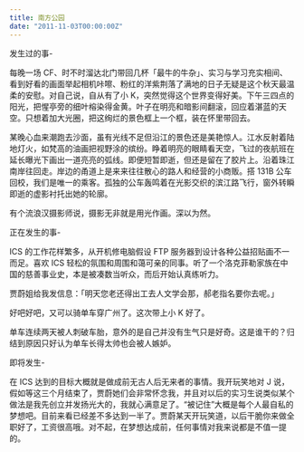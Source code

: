 ```yaml
---
title: 南方公园
date: "2011-11-03T00:00:00Z"
---
```


发生过的事-

每晚一场 CF、时不时溜达北门带回几杯「最牛的牛杂」、实习与学习充实相间、看到好看的画面举起相机咔嚓、粉红的洋紫荆落了满地的日子无疑是这个秋天最温柔的安慰。对自己说，自从有了小 K，突然觉得这个世界变得好美。下午三四点的阳光，把惺亭旁的细叶榕染得金黄。叶子在明亮和暗影间翻滚，回应着湛蓝的天空。只想着加大光圈，把这绚烂的景色框上一个框，装在怀里带回去。

某晚心血来潮跑去沙面，虽有光线不足但沿江的景色还是美艳惊人。江水反射着陆地灯火，如梵高的油画把视野涂的缤纷。睁着明亮的眼睛看天空，飞过的夜航班在延长曝光下画出一道亮亮的弧线。即便短暂即逝，但还是留在了胶片上。沿着珠江南岸往回走。岸边的甬道上是来来往往散心的路人和经营的小商贩。搭 131B 公车回校，我们是唯一的乘客。孤独的公车轰鸣着在光影交织的滨江路飞行，窗外转瞬即逝的虚影衬托出她的轮廓。

有个流浪汉摄影师说，摄影无非就是用光作画。深以为然。

正在发生的事-

ICS 的工作花样繁多，从开机修电脑假设 FTP 服务器到设计各种公益招贴画不一而足。喜欢 ICS 轻松的氛围和周围和蔼可亲的同事。听了一个洛克菲勒家族在中国的慈善事业史，本是被凑数当听众，而后开始认真练听力。

贾蔚姐给我发信息：「明天您老还得出工去人文学会那，郝老指名要你去呢。」

好吧好吧，又可以骑单车穿广州了。这次带上小 K 好了。

单车连续两天被人刺破车胎，意外的是自己并没有生气只是好奇。这是谁干的？归结到原因只好认为单车长得太帅也会被人嫉妒。

即将发生-

在 ICS 达到的目标大概就是做成前无古人后无来者的事情。我开玩笑地对 J 说，假如等这三个月结束了，贾蔚她们会非常怀念我，并且对以后的实习生说类似某个做法是我先创立并发扬光大的，我就心满意足了。“被记住”大概是每个人最自私的梦想吧。目前来看已经差不多达到一半了。贾蔚某天开玩笑道，以后干脆你来做全职好了，工资很高哦。对不起，在梦想达成前，任何事情对我来说都是不值一提的。
